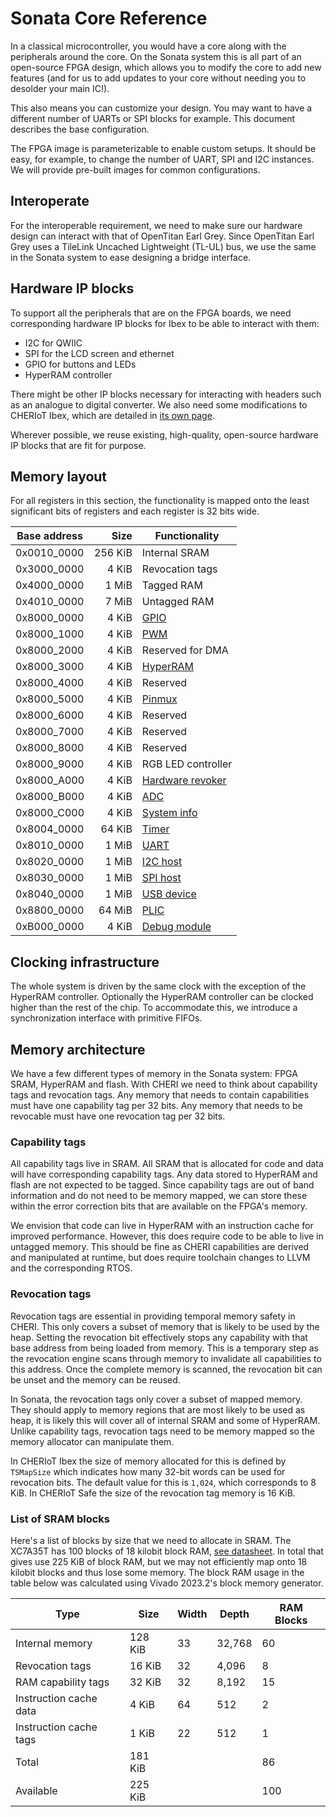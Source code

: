 # Sonata Core Reference

In a classical microcontroller, you would have a core along with the peripherals around the core.
On the Sonata system this is all part of an open-source FPGA design, which allows you to modify the core to add new features (and for us to add updates to your core without
needing you to desolder your main IC!).

This also means you can customize your design.
You may want to have a different number of UARTs or SPI blocks for example.
This document describes the base configuration.

The FPGA image is parameterizable to enable custom setups.
It should be easy, for example, to change the number of UART, SPI and I2C instances.
We will provide pre-built images for common configurations.

## Interoperate

For the interoperable requirement, we need to make sure our hardware design can interact with that of OpenTitan Earl Grey.
Since OpenTitan Earl Grey uses a TileLink Uncached Lightweight (TL-UL) bus, we use the same in the Sonata system to ease designing a bridge interface.

## Hardware IP blocks

To support all the peripherals that are on the FPGA boards, we need corresponding hardware IP blocks for Ibex to be able to interact with them:
- I2C for QWIIC
- SPI for the LCD screen and ethernet
- GPIO for buttons and LEDs
- HyperRAM controller

There might be other IP blocks necessary for interacting with headers such as an analogue to digital converter.
We also need some modifications to CHERIoT Ibex, which are detailed in [its own page](../ip/ibex.md).

Wherever possible, we reuse existing, high-quality, open-source hardware IP blocks that are fit for purpose.

## Memory layout

For all registers in this section, the functionality is mapped onto the least significant bits of registers and each register is 32 bits wide.

| Base address |    Size | Functionality        |
|--------------|--------:|----------------------|
| 0x0010_0000  | 256 KiB | Internal SRAM        |
| 0x3000_0000  |   4 KiB | Revocation tags      |
| 0x4000_0000  |   1 MiB | Tagged RAM           |
| 0x4010_0000  |   7 MiB | Untagged RAM         |
| 0x8000_0000  |   4 KiB | [GPIO][]             |
| 0x8000_1000  |   4 KiB | [PWM][]              |
| 0x8000_2000  |   4 KiB | Reserved for DMA     |
| 0x8000_3000  |   4 KiB | [HyperRAM][]         |
| 0x8000_4000  |   4 KiB | Reserved             |
| 0x8000_5000  |   4 KiB | [Pinmux][]           |
| 0x8000_6000  |   4 KiB | Reserved             |
| 0x8000_7000  |   4 KiB | Reserved             |
| 0x8000_8000  |   4 KiB | Reserved             |
| 0x8000_9000  |   4 KiB | RGB LED controller   |
| 0x8000_A000  |   4 KiB | [Hardware revoker][] |
| 0x8000_B000  |   4 KiB | [ADC][]              |
| 0x8000_C000  |   4 KiB | [System info][]      |
| 0x8004_0000  |  64 KiB | [Timer][]            |
| 0x8010_0000  |   1 MiB | [UART][]             |
| 0x8020_0000  |   1 MiB | [I2C host][]         |
| 0x8030_0000  |   1 MiB | [SPI host][]         |
| 0x8040_0000  |   1 MiB | [USB device][]       |
| 0x8800_0000  |  64 MiB | [PLIC][]             |
| 0xB000_0000  |   4 KiB | [Debug module][]     |

[GPIO]: ../ip/gpio.md
[PWM]: ../ip/pwm.md
[HyperRAM]: ../ip/ram.md
[ADC]: ../ip/adc.md
[Pinmux]: ../ip/pinmux/README.md
[System info]: ../ip/system_info.md
[Hardware revoker]: ../ip/revoker.md
[Timer]: ../ip/timer.md
[UART]: ../ip/uart.md
[I2C host]: ../ip/i2c.md
[SPI host]: ../ip/spi.md
[USB device]: ../ip/usb.md
[PLIC]: ../ip/plic.md
[Debug module]: ../ip/dm.md

## Clocking infrastructure

The whole system is driven by the same clock with the exception of the HyperRAM controller.
Optionally the HyperRAM controller can be clocked higher than the rest of the chip.
To accommodate this, we introduce a synchronization interface with primitive FIFOs.

## Memory architecture

We have a few different types of memory in the Sonata system: FPGA SRAM, HyperRAM and flash.
With CHERI we need to think about capability tags and revocation tags.
Any memory that needs to contain capabilities must have one capability tag per 32 bits.
Any memory that needs to be revocable must have one revocation tag per 32 bits.

### Capability tags

All capability tags live in SRAM.
All SRAM that is allocated for code and data will have corresponding capability tags.
Any data stored to HyperRAM and flash are not expected to be tagged.
Since capability tags are out of band information and do not need to be memory mapped, we can store these within the error correction bits that are available on the FPGA's memory.

We envision that code can live in HyperRAM with an instruction cache for improved performance.
However, this does require code to be able to live in untagged memory.
This should be fine as CHERI capabilities are derived and manipulated at runtime, but does require toolchain changes to LLVM and the corresponding RTOS.

### Revocation tags

Revocation tags are essential in providing temporal memory safety in CHERI.
This only covers a subset of memory that is likely to be used by the heap.
Setting the revocation bit effectively stops any capability with that base address from being loaded from memory.
This is a temporary step as the revocation engine scans through memory to invalidate all capabilities to this address.
Once the complete memory is scanned, the revocation bit can be unset and the memory can be reused.

In Sonata, the revocation tags only cover a subset of mapped memory.
They should apply to memory regions that are most likely to be used as heap, it is likely this will cover all of internal SRAM and some of HyperRAM.
Unlike capability tags, revocation tags need to be memory mapped so the memory allocator can manipulate them.

In CHERIoT Ibex the size of memory allocated for this is defined by `TSMapSize` which indicates how many 32-bit words can be used for revocation bits.
The default value for this is `1,024`, which corresponds to 8 KiB.
In CHERIoT Safe the size of the revocation tag memory is 16 KiB.

### List of SRAM blocks

Here's a list of blocks by size that we need to allocate in SRAM.
The XC7A35T has 100 blocks of 18 kilobit block RAM, [see datasheet](https://docs.xilinx.com/v/u/en-US/ds180_7Series_Overview).
In total that gives use 225 KiB of block RAM, but we may not efficiently map onto 18 kilobit blocks and thus lose some memory.
The block RAM usage in the table below was calculated using Vivado 2023.2's block memory generator.

| Type                   | Size    | Width | Depth  | RAM Blocks |
|------------------------|---------|-------|--------|------------|
| Internal memory        | 128 KiB |    33 | 32,768 |         60 |
| Revocation tags        |  16 KiB |    32 |  4,096 |          8 |
| RAM capability tags    |  32 KiB |    32 |  8,192 |         15 |
| Instruction cache data |   4 KiB |    64 |    512 |          2 |
| Instruction cache tags |   1 KiB |    22 |    512 |          1 |
| Total                  | 181 KiB |       |        |         86 |
| Available              | 225 KiB |       |        |        100 |
